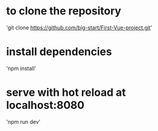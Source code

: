 # to clone the repository
'git clone https://github.com/big-start/First-Vue-project.git'

# install dependencies
'npm install'

# serve with hot reload at localhost:8080
'npm run dev'




